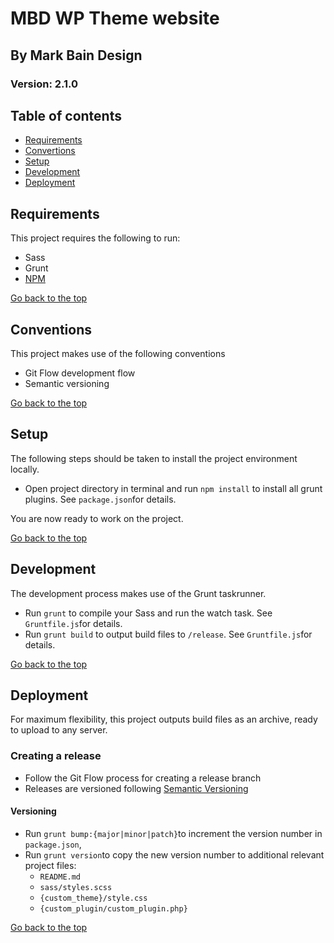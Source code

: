 # MBD WP Theme website

## By Mark Bain Design

### Version: 2.1.0

## Table of contents

- [Requirements](#requirements)
- [Convertions](#conventions)
- [Setup](#setup)
- [Development](#development)
- [Deployment](#deployment)

## Requirements

This project requires the following to run:

- Sass
- Grunt
- [NPM]

[Go back to the top](#table-of-contents)

## Conventions

This project makes use of the following conventions

- Git Flow development flow
- Semantic versioning

[Go back to the top](#table-of-contents)

## Setup

The following steps should be taken to install the project environment locally.

- Open project directory in terminal and run `npm install` to install all grunt plugins. See `package.json`for details. 

You are now ready to work on the project. 

[Go back to the top](#table-of-contents)

## Development

The development process makes use of the Grunt taskrunner.

- Run `grunt` to compile your Sass and run the watch task. See `Gruntfile.js`for details.
- Run `grunt build` to output build files to `/release`. See `Gruntfile.js`for details.

[Go back to the top](#table-of-contents)

## Deployment

For maximum flexibility, this project outputs build files as an archive, ready to upload to any server. 

### Creating a release

- Follow the Git Flow process for creating a release branch
- Releases are versioned following [Semantic Versioning]

#### Versioning

- Run `grunt bump:{major|minor|patch}`to increment the version number in `package.json`, 
- Run `grunt version`to copy the new version number to additional relevant project files:
	- `README.md`
	- `sass/styles.scss`
	- `{custom_theme}/style.css`
	- `{custom_plugin/custom_plugin.php}`

[Go back to the top](#table-of-contents)

[NPM]: https://www.npmjs.com/
[Semantic Versioning]: #